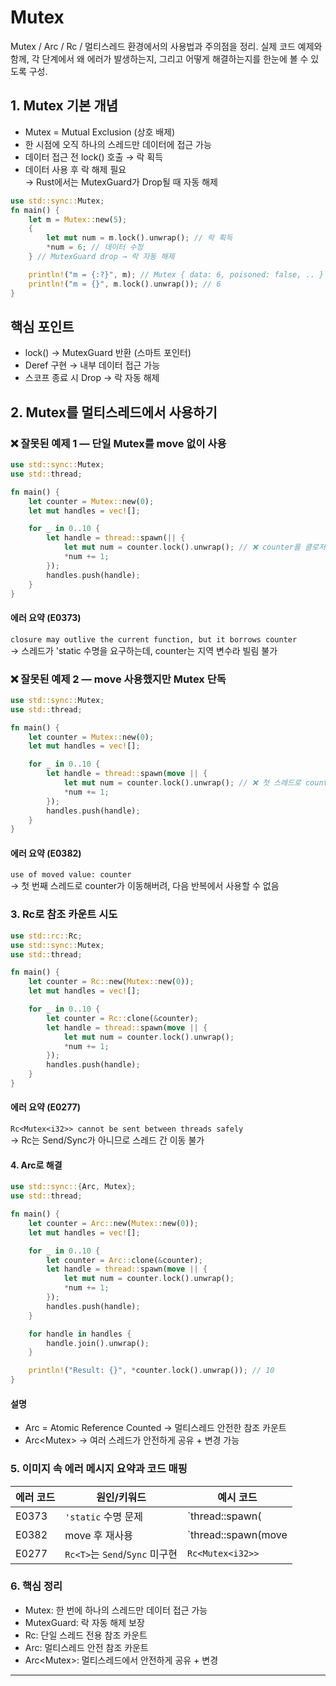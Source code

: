 # Mutex
Mutex / Arc / Rc / 멀티스레드 환경에서의 사용법과 주의점을 정리.
실제 코드 예제와 함께, 각 단계에서 왜 에러가 발생하는지, 그리고 어떻게 해결하는지를 한눈에 볼 수 있도록 구성.

## 1. Mutex 기본 개념
- Mutex = Mutual Exclusion (상호 배제)
- 한 시점에 오직 하나의 스레드만 데이터에 접근 가능
- 데이터 접근 전 lock() 호출 → 락 획득
- 데이터 사용 후 락 해제 필요  
    → Rust에서는 MutexGuard가 Drop될 때 자동 해제

```rust
use std::sync::Mutex;
fn main() {
    let m = Mutex::new(5);
    {
        let mut num = m.lock().unwrap(); // 락 획득
        *num = 6; // 데이터 수정
    } // MutexGuard drop → 락 자동 해제

    println!("m = {:?}", m); // Mutex { data: 6, poisoned: false, .. }
    println!("m = {}", m.lock().unwrap()); // 6
}
```

## 핵심 포인트
- lock() → MutexGuard 반환 (스마트 포인터)
- Deref 구현 → 내부 데이터 접근 가능
- 스코프 종료 시 Drop → 락 자동 해제

## 2. Mutex를 멀티스레드에서 사용하기
### ❌ 잘못된 예제 1 — 단일 Mutex를 move 없이 사용
```rust
use std::sync::Mutex;
use std::thread;

fn main() {
    let counter = Mutex::new(0);
    let mut handles = vec![];

    for _ in 0..10 {
        let handle = thread::spawn(|| {
            let mut num = counter.lock().unwrap(); // ❌ counter를 클로저에서 캡처 불가
            *num += 1;
        });
        handles.push(handle);
    }
}
```

#### 에러 요약 (E0373)
`closure may outlive the current function, but it borrows counter`  
    → 스레드가 'static 수명을 요구하는데, counter는 지역 변수라 빌림 불가

### ❌ 잘못된 예제 2 — move 사용했지만 Mutex 단독
```rust
use std::sync::Mutex;
use std::thread;

fn main() {
    let counter = Mutex::new(0);
    let mut handles = vec![];

    for _ in 0..10 {
        let handle = thread::spawn(move || {
            let mut num = counter.lock().unwrap(); // ❌ 첫 스레드로 counter 소유권 이동
            *num += 1;
        });
        handles.push(handle);
    }
}
```

#### 에러 요약 (E0382)
`use of moved value: counter`   
    → 첫 번째 스레드로 counter가 이동해버려, 다음 반복에서 사용할 수 없음


### 3. Rc<T>로 참조 카운트 시도
```rust
use std::rc::Rc;
use std::sync::Mutex;
use std::thread;

fn main() {
    let counter = Rc::new(Mutex::new(0));
    let mut handles = vec![];

    for _ in 0..10 {
        let counter = Rc::clone(&counter);
        let handle = thread::spawn(move || {
            let mut num = counter.lock().unwrap();
            *num += 1;
        });
        handles.push(handle);
    }
}
```

#### 에러 요약 (E0277)
`Rc<Mutex<i32>> cannot be sent between threads safely`    
    → Rc는 Send/Sync가 아니므로 스레드 간 이동 불가


#### 4. Arc<T>로 해결
```rust
use std::sync::{Arc, Mutex};
use std::thread;

fn main() {
    let counter = Arc::new(Mutex::new(0));
    let mut handles = vec![];

    for _ in 0..10 {
        let counter = Arc::clone(&counter);
        let handle = thread::spawn(move || {
            let mut num = counter.lock().unwrap();
            *num += 1;
        });
        handles.push(handle);
    }

    for handle in handles {
        handle.join().unwrap();
    }

    println!("Result: {}", *counter.lock().unwrap()); // 10
}
```
#### 설명
- Arc = Atomic Reference Counted → 멀티스레드 안전한 참조 카운트
- Arc<Mutex<T>> → 여러 스레드가 안전하게 공유 + 변경 가능

### 5. 이미지 속 에러 메시지 요약과 코드 매핑
| 에러 코드 | 원인/키워드       | 예시 코드 |
|-----------|------------------|-----------|
| E0373     | `'static` 수명 문제 | `thread::spawn(|| { counter.lock()... })` |
| E0382     | move 후 재사용     | `thread::spawn(move || { ... }); println!("{:?}", counter);` |
| E0277     | `Rc<T>`는 `Send`/`Sync` 미구현 | `Rc<Mutex<i32>>` |


### 6. 핵심 정리
- Mutex: 한 번에 하나의 스레드만 데이터 접근 가능
- MutexGuard: 락 자동 해제 보장
- Rc<T>: 단일 스레드 전용 참조 카운트
- Arc<T>: 멀티스레드 안전 참조 카운트
- Arc<Mutex<T>>: 멀티스레드에서 안전하게 공유 + 변경

---

